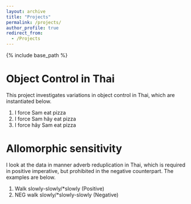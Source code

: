 ```yaml
---
layout: archive
title: "Projects"
permalink: /projects/
author_profile: true
redirect_from:
  - /Projects
---
```


{% include base_path %}

# Object Control in Thai

This project investigates variations in object control in Thai, which are instantiated below.
  1. I force Sam eat pizza
  2. I force Sam hây eat pizza
  3. I force hây Sam eat pizza


# Allomorphic sensitivity
I look at the data in manner adverb reduplication in Thai, which is required in positive imperative, but prohibited in the negative counterpart. The examples are below. 
  1. Walk slowly-slowly/*slowly     (Positive)
  2. NEG walk slowly/*slowly-slowly (Negative) 
